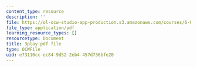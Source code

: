```yaml
---
content_type: resource
description: ''
file: https://ol-ocw-studio-app-production.s3.amazonaws.com/courses/6-01sc-introduction-to-electrical-engineering-and-computer-science-i-spring-2011/e73110ccec849d522eb4457d736bfe20_vcDBNyKvLcs.pdf
file_type: application/pdf
learning_resource_types: []
resourcetype: Document
title: 3play pdf file
type: OCWFile
uid: e73110cc-ec84-9d52-2eb4-457d736bfe20
---
```

